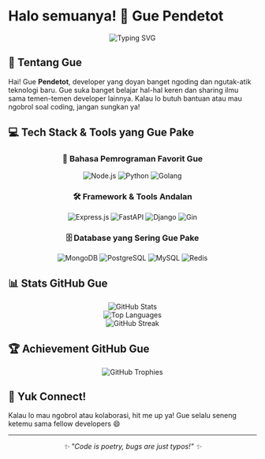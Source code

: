 
# Halo semuanya! 👋 Gue Pendetot

<div align="center">
  <img src="https://readme-typing-svg.herokuapp.com?font=Fira+Code&pause=1000&color=2E9EF7&center=true&vCenter=true&width=435&lines=Halo+guys!+Welcome+ke+profil+gue!;Gue+developer+yang+suka+ngoding;Yuk+kolaborasi+bareng!" alt="Typing SVG" />
</div>

## 🚀 Tentang Gue

Hai! Gue **Pendetot**, developer yang doyan banget ngoding dan ngutak-atik teknologi baru. Gue suka banget belajar hal-hal keren dan sharing ilmu sama temen-temen developer lainnya. Kalau lo butuh bantuan atau mau ngobrol soal coding, jangan sungkan ya!

## 💻 Tech Stack & Tools yang Gue Pake

<div align="center">

### 🌟 Bahasa Pemrograman Favorit Gue

<img src="https://img.shields.io/badge/Node.js-43853D?style=for-the-badge&logo=node.js&logoColor=white" alt="Node.js"/>
<img src="https://img.shields.io/badge/Python-3776AB?style=for-the-badge&logo=python&logoColor=white" alt="Python"/>
<img src="https://img.shields.io/badge/Go-00ADD8?style=for-the-badge&logo=go&logoColor=white" alt="Golang"/>

### 🛠️ Framework & Tools Andalan

<img src="https://img.shields.io/badge/Express.js-404D59?style=for-the-badge&logo=express&logoColor=white" alt="Express.js"/>
<img src="https://img.shields.io/badge/FastAPI-005571?style=for-the-badge&logo=fastapi&logoColor=white" alt="FastAPI"/>
<img src="https://img.shields.io/badge/Django-092E20?style=for-the-badge&logo=django&logoColor=white" alt="Django"/>
<img src="https://img.shields.io/badge/Gin-00ADD8?style=for-the-badge&logo=go&logoColor=white" alt="Gin"/>

### 🗄️ Database yang Sering Gue Pake

<img src="https://img.shields.io/badge/MongoDB-4EA94B?style=for-the-badge&logo=mongodb&logoColor=white" alt="MongoDB"/>
<img src="https://img.shields.io/badge/PostgreSQL-316192?style=for-the-badge&logo=postgresql&logoColor=white" alt="PostgreSQL"/>
<img src="https://img.shields.io/badge/MySQL-005C84?style=for-the-badge&logo=mysql&logoColor=white" alt="MySQL"/>
<img src="https://img.shields.io/badge/Redis-DC382D?style=for-the-badge&logo=redis&logoColor=white" alt="Redis"/>

</div>

## 📊 Stats GitHub Gue

<div align="center">
  <img src="https://github-readme-stats.vercel.app/api?username=pendetot&show_icons=true&theme=tokyonight&hide_border=true&count_private=true" alt="GitHub Stats" />
</div>

<div align="center">
  <img src="https://github-readme-stats.vercel.app/api/top-langs/?username=pendetot&layout=compact&theme=tokyonight&hide_border=true" alt="Top Languages" />
</div>

<div align="center">
  <img src="https://github-readme-streak-stats.herokuapp.com/?user=pendetot&theme=tokyonight&hide_border=true" alt="GitHub Streak" />
</div>

## 🏆 Achievement GitHub Gue

<div align="center">
  <img src="https://github-profile-trophy.vercel.app/?username=pendetot&theme=tokyonight&no-frame=true&no-bg=true&margin-w=4" alt="GitHub Trophies" />
</div>

## 🤝 Yuk Connect!

Kalau lo mau ngobrol atau kolaborasi, hit me up ya! Gue selalu seneng ketemu sama fellow developers 😄

---

<div align="center">
  <i>✨ "Code is poetry, bugs are just typos!" ✨</i>
</div>

